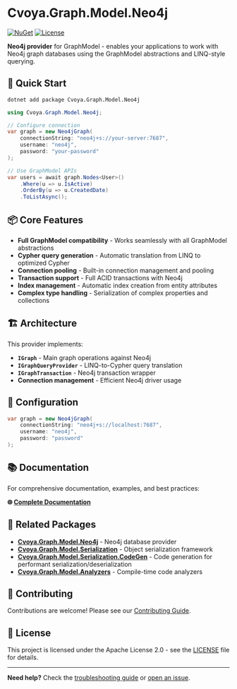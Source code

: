 # Cvoya.Graph.Model.Neo4j

[![NuGet](https://img.shields.io/nuget/v/Cvoya.Graph.Model.Neo4j.svg)](https://www.nuget.org/packages/Cvoya.Graph.Model.Neo4j/)
[![License](https://img.shields.io/badge/License-Apache%202.0-blue.svg)](https://opensource.org/licenses/Apache-2.0)

**Neo4j provider** for GraphModel - enables your applications to work with Neo4j graph databases using the GraphModel abstractions and LINQ-style querying.

## 🚀 Quick Start

```bash
dotnet add package Cvoya.Graph.Model.Neo4j
```

```csharp
using Cvoya.Graph.Model.Neo4j;

// Configure connection
var graph = new Neo4jGraph(
    connectionString: "neo4j+s://your-server:7687",
    username: "neo4j",
    password: "your-password"
);

// Use GraphModel APIs
var users = await graph.Nodes<User>()
    .Where(u => u.IsActive)
    .OrderBy(u => u.CreatedDate)
    .ToListAsync();
```

## 📦 Core Features

- **Full GraphModel compatibility** - Works seamlessly with all GraphModel abstractions
- **Cypher query generation** - Automatic translation from LINQ to optimized Cypher
- **Connection pooling** - Built-in connection management and pooling
- **Transaction support** - Full ACID transactions with Neo4j
- **Index management** - Automatic index creation from entity attributes
- **Complex type handling** - Serialization of complex properties and collections

## 🏗️ Architecture

This provider implements:

- **`IGraph`** - Main graph operations against Neo4j
- **`IGraphQueryProvider`** - LINQ-to-Cypher query translation
- **`IGraphTransaction`** - Neo4j transaction wrapper
- **Connection management** - Efficient Neo4j driver usage

## 🔧 Configuration

```csharp
var graph = new Neo4jGraph(
    connectionString: "neo4j+s://localhost:7687",
    username: "neo4j",
    password: "password"
);
```

## 📚 Documentation

For comprehensive documentation, examples, and best practices:

**🌐 [Complete Documentation](https://github.com/savasp/graphmodel/)**

## 🔗 Related Packages

- **[Cvoya.Graph.Model.Neo4j](https://www.nuget.org/packages/Cvoya.Graph.Model.Neo4j/)** - Neo4j database provider
- **[Cvoya.Graph.Model.Serialization](https://www.nuget.org/packages/Cvoya.Graph.Model.Serialization/)** - Object serialization framework
- **[Cvoya.Graph.Model.Serialization.CodeGen](https://www.nuget.org/packages/Cvoya.Graph.Model.Serialization.CodeGen/)** - Code generation for performant serialization/deserialization
- **[Cvoya.Graph.Model.Analyzers](https://www.nuget.org/packages/Cvoya.Graph.Model.Analyzers/)** - Compile-time code analyzers

## 🤝 Contributing

Contributions are welcome! Please see our [Contributing Guide](https://github.com/savasp/graphmodel/blob/main/CONTRIBUTING.md).

## 📄 License

This project is licensed under the Apache License 2.0 - see the [LICENSE](https://github.com/savasp/graphmodel/blob/main/LICENSE) file for details.

---

**Need help?** Check the [troubleshooting guide](https://github.com/savasp/graphmodel/docs/troubleshooting.md) or [open an issue](https://github.com/savasp/graphmodel/issues).
